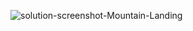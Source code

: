 ![solution-screenshot-Mountain-Landing](https://user-images.githubusercontent.com/103949296/231225094-360bf609-2b3d-4799-b571-a6822728bd50.png)